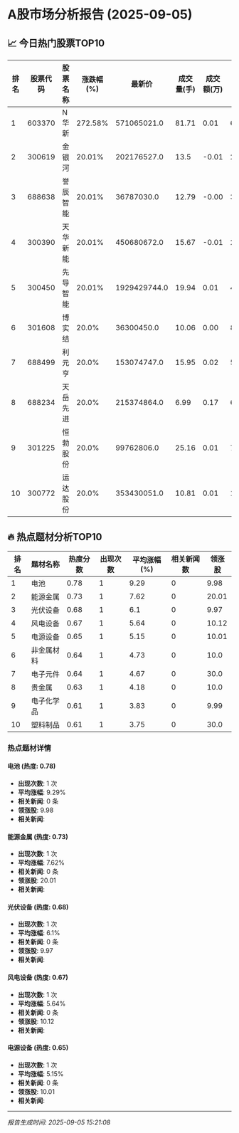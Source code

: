 # A股市场分析报告 (2025-09-05)

## 📈 今日热门股票TOP10

| 排名 | 股票代码 | 股票名称 | 涨跌幅(%) | 最新价 | 成交量(手) | 成交额(万) | 市盈率 | 市值(亿) |
|------|----------|----------|-----------|--------|------------|------------|--------|----------|
| 1 | 603370 | N华新 | 272.58% | 571065021.0 | 81.71 | 0.01 | 64.24 | 0.00 |
| 2 | 300619 | 金银河 | 20.01% | 202176527.0 | 13.5 | -0.01 | 27.65 | -0.00 |
| 3 | 688638 | 誉辰智能 | 20.01% | 36787030.0 | 12.79 | -0.00 | 39.52 | -0.00 |
| 4 | 300390 | 天华新能 | 20.01% | 450680672.0 | 15.67 | -0.01 | 20.01 | -0.00 |
| 5 | 300450 | 先导智能 | 20.01% | 1929429744.0 | 19.94 | 0.01 | 47.01 | 0.00 |
| 6 | 301608 | 博实结 | 20.0% | 36300450.0 | 10.06 | 0.00 | 85.11 | 0.00 |
| 7 | 688499 | 利元亨 | 20.0% | 153074747.0 | 15.95 | 0.02 | 56.82 | 0.00 |
| 8 | 688234 | 天岳先进 | 20.0% | 215374864.0 | 6.99 | 0.17 | 65.02 | -0.00 |
| 9 | 301225 | 恒勃股份 | 20.0% | 99762806.0 | 25.16 | 0.01 | 70.2 | 0.00 |
| 10 | 300772 | 运达股份 | 20.0% | 353430051.0 | 10.81 | 0.01 | 15.8 | -0.00 |

## 🔥 热点题材分析TOP10

| 排名 | 题材名称 | 热度分数 | 出现次数 | 平均涨幅(%) | 相关新闻数 | 领涨股 |
|------|----------|----------|----------|-------------|------------|--------|
| 1 | 电池 | 0.78 | 1 | 9.29 | 0 | 9.98 |
| 2 | 能源金属 | 0.73 | 1 | 7.62 | 0 | 20.01 |
| 3 | 光伏设备 | 0.68 | 1 | 6.1 | 0 | 9.97 |
| 4 | 风电设备 | 0.67 | 1 | 5.64 | 0 | 10.12 |
| 5 | 电源设备 | 0.65 | 1 | 5.15 | 0 | 10.01 |
| 6 | 非金属材料 | 0.64 | 1 | 4.73 | 0 | 10.0 |
| 7 | 电子元件 | 0.64 | 1 | 4.67 | 0 | 30.0 |
| 8 | 贵金属 | 0.63 | 1 | 4.18 | 0 | 10.0 |
| 9 | 电子化学品 | 0.61 | 1 | 3.83 | 0 | 9.99 |
| 10 | 塑料制品 | 0.61 | 1 | 3.75 | 0 | 30.0 |

### 热点题材详情


#### 电池 (热度: 0.78)
- **出现次数**: 1 次
- **平均涨幅**: 9.29%
- **相关新闻**: 0 条
- **领涨股**: 9.98
- **相关新闻**:

#### 能源金属 (热度: 0.73)
- **出现次数**: 1 次
- **平均涨幅**: 7.62%
- **相关新闻**: 0 条
- **领涨股**: 20.01
- **相关新闻**:

#### 光伏设备 (热度: 0.68)
- **出现次数**: 1 次
- **平均涨幅**: 6.1%
- **相关新闻**: 0 条
- **领涨股**: 9.97
- **相关新闻**:

#### 风电设备 (热度: 0.67)
- **出现次数**: 1 次
- **平均涨幅**: 5.64%
- **相关新闻**: 0 条
- **领涨股**: 10.12
- **相关新闻**:

#### 电源设备 (热度: 0.65)
- **出现次数**: 1 次
- **平均涨幅**: 5.15%
- **相关新闻**: 0 条
- **领涨股**: 10.01
- **相关新闻**:

---
*报告生成时间: 2025-09-05 15:21:08*
